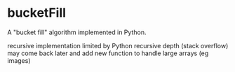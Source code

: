 # bucketFill
A "bucket fill" algorithm implemented in Python.

recursive implementation limited by Python recursive depth (stack overflow)
may come back later and add new function to handle large arrays (eg images)
